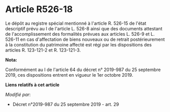# Article R526-18

Le dépôt au registre spécial mentionné à l'article R. 526-15 de l'état descriptif prévu au I de l'article L. 526-8 ainsi que
des documents attestant de l'accomplissement des formalités prévues aux articles L. 526-9 et L. 526-11 en cas d'affectation
de biens nouveaux ou de retrait postérieurement à la constitution du patrimoine affecté est régi par les dispositions des
articles R. 123-121-2 et R. 123-121-3.

**Nota:**

Conformément au I de l'article 64 du décret n° 2019-987 du 25 septembre 2019, ces dispositions entrent en vigueur le 1er
octobre 2019.

**Liens relatifs à cet article**

_Modifié par_:

  - Décret n°2019-987 du 25 septembre 2019 - art. 29
